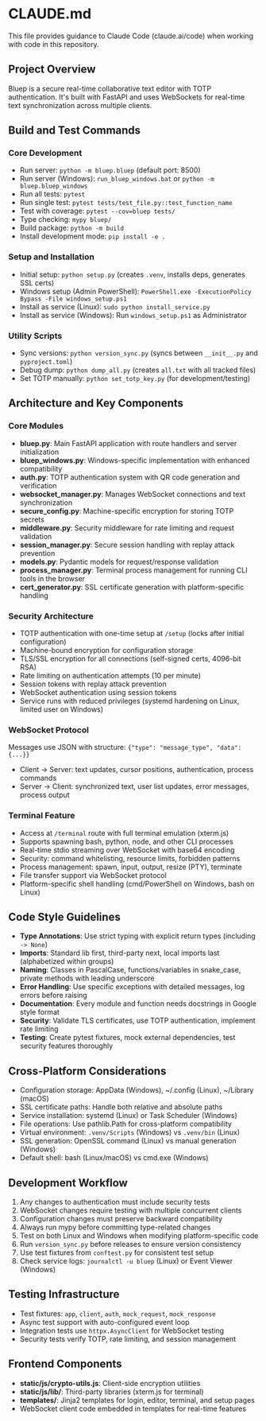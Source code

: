 # CLAUDE.md

This file provides guidance to Claude Code (claude.ai/code) when working with code in this repository.

## Project Overview
Bluep is a secure real-time collaborative text editor with TOTP authentication. It's built with FastAPI and uses WebSockets for real-time text synchronization across multiple clients.

## Build and Test Commands

### Core Development
- Run server: `python -m bluep.bluep` (default port: 8500)
- Run server (Windows): `run_bluep_windows.bat` or `python -m bluep.bluep_windows`
- Run all tests: `pytest`
- Run single test: `pytest tests/test_file.py::test_function_name`
- Test with coverage: `pytest --cov=bluep tests/`
- Type checking: `mypy bluep/`
- Build package: `python -m build`
- Install development mode: `pip install -e .`

### Setup and Installation
- Initial setup: `python setup.py` (creates `.venv`, installs deps, generates SSL certs)
- Windows setup (Admin PowerShell): `PowerShell.exe -ExecutionPolicy Bypass -File windows_setup.ps1`
- Install as service (Linux): `sudo python install_service.py`
- Install as service (Windows): Run `windows_setup.ps1` as Administrator

### Utility Scripts
- Sync versions: `python version_sync.py` (syncs between `__init__.py` and `pyproject.toml`)
- Debug dump: `python dump_all.py` (creates `all.txt` with all tracked files)
- Set TOTP manually: `python set_totp_key.py` (for development/testing)

## Architecture and Key Components

### Core Modules
- **bluep.py**: Main FastAPI application with route handlers and server initialization
- **bluep_windows.py**: Windows-specific implementation with enhanced compatibility
- **auth.py**: TOTP authentication system with QR code generation and verification
- **websocket_manager.py**: Manages WebSocket connections and text synchronization
- **secure_config.py**: Machine-specific encryption for storing TOTP secrets
- **middleware.py**: Security middleware for rate limiting and request validation
- **session_manager.py**: Secure session handling with replay attack prevention
- **models.py**: Pydantic models for request/response validation
- **process_manager.py**: Terminal process management for running CLI tools in the browser
- **cert_generator.py**: SSL certificate generation with platform-specific handling

### Security Architecture
- TOTP authentication with one-time setup at `/setup` (locks after initial configuration)
- Machine-bound encryption for configuration storage
- TLS/SSL encryption for all connections (self-signed certs, 4096-bit RSA)
- Rate limiting on authentication attempts (10 per minute)
- Session tokens with replay attack prevention
- WebSocket authentication using session tokens
- Service runs with reduced privileges (systemd hardening on Linux, limited user on Windows)

### WebSocket Protocol
Messages use JSON with structure: `{"type": "message_type", "data": {...}}`
- Client → Server: text updates, cursor positions, authentication, process commands
- Server → Client: synchronized text, user list updates, error messages, process output

### Terminal Feature
- Access at `/terminal` route with full terminal emulation (xterm.js)
- Supports spawning bash, python, node, and other CLI processes
- Real-time stdio streaming over WebSocket with base64 encoding
- Security: command whitelisting, resource limits, forbidden patterns
- Process management: spawn, input, output, resize (PTY), terminate
- File transfer support via WebSocket protocol
- Platform-specific shell handling (cmd/PowerShell on Windows, bash on Linux)

## Code Style Guidelines
- **Type Annotations**: Use strict typing with explicit return types (including `-> None`)
- **Imports**: Standard lib first, third-party next, local imports last (alphabetized within groups)
- **Naming**: Classes in PascalCase, functions/variables in snake_case, private methods with leading underscore
- **Error Handling**: Use specific exceptions with detailed messages, log errors before raising
- **Documentation**: Every module and function needs docstrings in Google style format
- **Security**: Validate TLS certificates, use TOTP authentication, implement rate limiting
- **Testing**: Create pytest fixtures, mock external dependencies, test security features thoroughly

## Cross-Platform Considerations
- Configuration storage: AppData (Windows), ~/.config (Linux), ~/Library (macOS)
- SSL certificate paths: Handle both relative and absolute paths
- Service installation: systemd (Linux) or Task Scheduler (Windows)
- File operations: Use pathlib.Path for cross-platform compatibility
- Virtual environment: `.venv/Scripts` (Windows) vs `.venv/bin` (Linux)
- SSL generation: OpenSSL command (Linux) vs manual generation (Windows)
- Default shell: bash (Linux/macOS) vs cmd.exe (Windows)

## Development Workflow
1. Any changes to authentication must include security tests
2. WebSocket changes require testing with multiple concurrent clients
3. Configuration changes must preserve backward compatibility
4. Always run mypy before committing type-related changes
5. Test on both Linux and Windows when modifying platform-specific code
6. Run `version_sync.py` before releases to ensure version consistency
7. Use test fixtures from `conftest.py` for consistent test setup
8. Check service logs: `journalctl -u bluep` (Linux) or Event Viewer (Windows)

## Testing Infrastructure
- Test fixtures: `app`, `client`, `auth`, `mock_request`, `mock_response`
- Async test support with auto-configured event loop
- Integration tests use `httpx.AsyncClient` for WebSocket testing
- Security tests verify TOTP, rate limiting, and session management

## Frontend Components
- **static/js/crypto-utils.js**: Client-side encryption utilities
- **static/js/lib/**: Third-party libraries (xterm.js for terminal)
- **templates/**: Jinja2 templates for login, editor, terminal, and setup pages
- WebSocket client code embedded in templates for real-time features